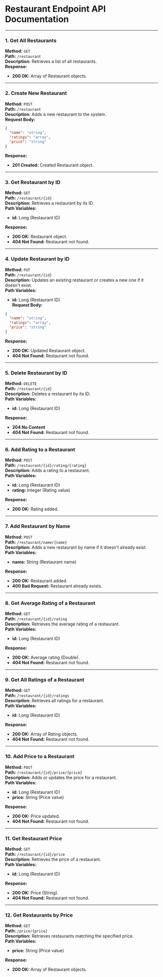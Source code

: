 # Restaurant Endpoint API Documentation

---

### 1. **Get All Restaurants**
**Method:** `GET`  
**Path:** `/restaurant`  
**Description:** Retrieves a list of all restaurants.  
**Response:**
- **200 OK:** Array of Restaurant objects.

---

### 2. **Create New Restaurant**
**Method:** `POST`  
**Path:** `/restaurant`  
**Description:** Adds a new restaurant to the system.  
**Request Body:**
```json
{
  "name": "string",
  "ratings": "array",
  "price": "string"
}
```  
**Response:**
- **201 Created:** Created Restaurant object.

---

### 3. **Get Restaurant by ID**
**Method:** `GET`  
**Path:** `/restaurant/{id}`  
**Description:** Retrieves a restaurant by its ID.  
**Path Variables:**
- **id:** Long (Restaurant ID)

**Response:**
- **200 OK:** Restaurant object.
- **404 Not Found:** Restaurant not found.

---

### 4. **Update Restaurant by ID**
**Method:** `PUT`  
**Path:** `/restaurant/{id}`  
**Description:** Updates an existing restaurant or creates a new one if it doesn't exist.  
**Path Variables:**
- **id:** Long (Restaurant ID)  
  **Request Body:**
```json
{
  "name": "string",
  "ratings": "array",
  "price": "string"
}
```
**Response:**
- **200 OK:** Updated Restaurant object.
- **404 Not Found:** Restaurant not found.

---

### 5. **Delete Restaurant by ID**
**Method:** `DELETE`  
**Path:** `/restaurant/{id}`  
**Description:** Deletes a restaurant by its ID.  
**Path Variables:**
- **id:** Long (Restaurant ID)

**Response:**
- **204 No Content**
- **404 Not Found:** Restaurant not found.


---

### 6. **Add Rating to a Restaurant**
**Method:** `POST`  
**Path:** `/restaurant/{id}/rating/{rating}`  
**Description:** Adds a rating to a restaurant.  
**Path Variables:**
- **id:** Long (Restaurant ID)
- **rating:** Integer (Rating value)

**Response:**
- **200 OK:** Rating added.

---

### 7. **Add Restaurant by Name**
**Method:** `POST`  
**Path:** `/restaurant/name/{name}`  
**Description:** Adds a new restaurant by name if it doesn't already exist.  
**Path Variables:**
- **name:** String (Restaurant name)

**Response:**
- **200 OK:** Restaurant added.
- **400 Bad Request:** Restaurant already exists.

---

### 8. **Get Average Rating of a Restaurant**
**Method:** `GET`  
**Path:** `/restaurant/{id}/rating`  
**Description:** Retrieves the average rating of a restaurant.  
**Path Variables:**
- **id:** Long (Restaurant ID)

**Response:**
- **200 OK:** Average rating (Double).
- **404 Not Found:** Restaurant not found.

---

### 9. **Get All Ratings of a Restaurant**
**Method:** `GET`  
**Path:** `/restaurant/{id}/ratings`  
**Description:** Retrieves all ratings for a restaurant.  
**Path Variables:**
- **id:** Long (Restaurant ID)

**Response:**
- **200 OK:** Array of Rating objects.
- **404 Not Found:** Restaurant not found.

---

### 10. **Add Price to a Restaurant**
**Method:** `POST`  
**Path:** `/restaurant/{id}/price/{price}`  
**Description:** Adds or updates the price for a restaurant.  
**Path Variables:**
- **id:** Long (Restaurant ID)
- **price:** String (Price value)

**Response:**
- **200 OK:** Price updated.
- **404 Not Found:** Restaurant not found.

---

### 11. **Get Restaurant Price**
**Method:** `GET`  
**Path:** `/restaurant/{id}/price`  
**Description:** Retrieves the price of a restaurant.  
**Path Variables:**
- **id:** Long (Restaurant ID)

**Response:**
- **200 OK:** Price (String).
- **404 Not Found:** Restaurant not found.

---

### 12. **Get Restaurants by Price**
**Method:** `GET`  
**Path:** `/price/{price}`  
**Description:** Retrieves restaurants matching the specified price.  
**Path Variables:**
- **price:** String (Price value)

**Response:**
- **200 OK:** Array of Restaurant objects.
